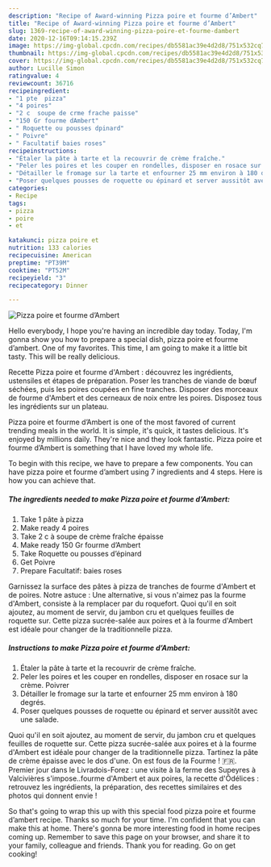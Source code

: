 ```yaml
---
description: "Recipe of Award-winning Pizza poire et fourme d’Ambert"
title: "Recipe of Award-winning Pizza poire et fourme d’Ambert"
slug: 1369-recipe-of-award-winning-pizza-poire-et-fourme-dambert
date: 2020-12-16T09:14:15.239Z
image: https://img-global.cpcdn.com/recipes/db5581ac39e4d2d8/751x532cq70/pizza-poire-et-fourme-dambert-photo-principale-de-la-recette.jpg
thumbnail: https://img-global.cpcdn.com/recipes/db5581ac39e4d2d8/751x532cq70/pizza-poire-et-fourme-dambert-photo-principale-de-la-recette.jpg
cover: https://img-global.cpcdn.com/recipes/db5581ac39e4d2d8/751x532cq70/pizza-poire-et-fourme-dambert-photo-principale-de-la-recette.jpg
author: Lucille Simon
ratingvalue: 4
reviewcount: 36716
recipeingredient:
- "1 pte  pizza"
- "4 poires"
- "2 c  soupe de crme frache paisse"
- "150 Gr fourme dAmbert"
- " Roquette ou pousses dpinard"
- " Poivre"
- " Facultatif baies roses"
recipeinstructions:
- "Étaler la pâte à tarte et la recouvrir de crème fraîche."
- "Peler les poires et les couper en rondelles, disposer en rosace sur la crème. Poivrer"
- "Détailler le fromage sur la tarte et enfourner 25 mm environ à 180 degrés."
- "Poser quelques pousses de roquette ou épinard et server aussitôt avec une salade."
categories:
- Recipe
tags:
- pizza
- poire
- et

katakunci: pizza poire et 
nutrition: 133 calories
recipecuisine: American
preptime: "PT39M"
cooktime: "PT52M"
recipeyield: "3"
recipecategory: Dinner

---
```



![Pizza poire et fourme d’Ambert](https://img-global.cpcdn.com/recipes/db5581ac39e4d2d8/751x532cq70/pizza-poire-et-fourme-dambert-photo-principale-de-la-recette.jpg)

Hello everybody, I hope you're having an incredible day today. Today, I'm gonna show you how to prepare a special dish, pizza poire et fourme d’ambert. One of my favorites. This time, I am going to make it a little bit tasty. This will be really delicious.

Recette Pizza poire et fourme d&#39;Ambert : découvrez les ingrédients, ustensiles et étapes de préparation. Poser les tranches de viande de bœuf séchées, puis les poires coupées en fine tranches. Disposer des morceaux de fourme d&#39;Ambert et des cerneaux de noix entre les poires. Disposez tous les ingrédients sur un plateau.

Pizza poire et fourme d’Ambert is one of the most favored of current trending meals in the world. It is simple, it's quick, it tastes delicious. It's enjoyed by millions daily. They're nice and they look fantastic. Pizza poire et fourme d’Ambert is something that I have loved my whole life.


To begin with this recipe, we have to prepare a few components. You can have pizza poire et fourme d’ambert using 7 ingredients and 4 steps. Here is how you can achieve that.

<!--inarticleads1-->

##### The ingredients needed to make Pizza poire et fourme d’Ambert:

1. Take 1 pâte à pizza
1. Make ready 4 poires
1. Take 2 c à soupe de crème fraîche épaisse
1. Make ready 150 Gr fourme d’Ambert
1. Take  Roquette ou pousses d’épinard
1. Get  Poivre
1. Prepare  Facultatif: baies roses


Garnissez la surface des pâtes à pizza de tranches de fourme d&#39;Ambert et de poires. Notre astuce : Une alternative, si vous n&#39;aimez pas la fourme d&#39;Ambert, consiste à la remplacer par du roquefort. Quoi qu&#39;il en soit ajoutez, au moment de servir, du jambon cru et quelques feuilles de roquette sur. Cette pizza sucrée-salée aux poires et à la fourme d&#39;Ambert est idéale pour changer de la traditionnelle pizza. 

<!--inarticleads2-->

##### Instructions to make Pizza poire et fourme d’Ambert:

1. Étaler la pâte à tarte et la recouvrir de crème fraîche.
1. Peler les poires et les couper en rondelles, disposer en rosace sur la crème. Poivrer
1. Détailler le fromage sur la tarte et enfourner 25 mm environ à 180 degrés.
1. Poser quelques pousses de roquette ou épinard et server aussitôt avec une salade.


Quoi qu&#39;il en soit ajoutez, au moment de servir, du jambon cru et quelques feuilles de roquette sur. Cette pizza sucrée-salée aux poires et à la fourme d&#39;Ambert est idéale pour changer de la traditionnelle pizza. Tartinez la pâte de crème épaisse avec le dos d&#39;une. On est fous de la Fourme ! 🇫🇷. Premier jour dans le Livradois-Forez : une visite à la ferme des Supeyres à Valcivières s&#39;impose..fourme d&#39;Ambert et aux poires, la recette d&#39;Ôdélices : retrouvez les ingrédients, la préparation, des recettes similaires et des photos qui donnent envie ! 

So that's going to wrap this up with this special food pizza poire et fourme d’ambert recipe. Thanks so much for your time. I'm confident that you can make this at home. There's gonna be more interesting food in home recipes coming up. Remember to save this page on your browser, and share it to your family, colleague and friends. Thank you for reading. Go on get cooking!
